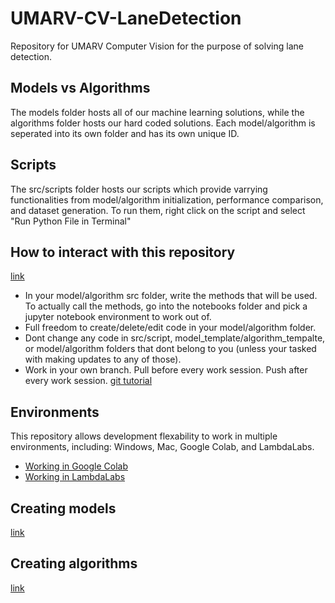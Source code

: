 # UMARV-CV-LaneDetection

Repository for UMARV Computer Vision for the purpose of solving lane detection.

## Models vs Algorithms

The models folder hosts all of our machine learning solutions, while the algorithms folder hosts our hard coded solutions. Each model/algorithm is seperated into its own folder and has its own unique ID.

## Scripts

The src/scripts folder hosts our scripts which provide varrying functionalities from model/algorithm initialization, performance comparison, and dataset generation. To run them, right click on the script and select "Run Python File in Terminal"

## How to interact with this repository

[link](youtube.com)
- In your model/algorithm src folder, write the methods that will be used. To actually call the methods, go into the notebooks folder and pick a jupyter notebook environment to work out of.
- Full freedom to create/delete/edit code in your model/algorithm folder.
- Dont change any code in src/script, model_template/algorithm_tempalte, or model/algorithm folders that dont belong to you (unless your tasked with making updates to any of those).
- Work in your own branch. Pull before every work session. Push after every work session. [git tutorial](youtube.com)

## Environments

This repository allows development flexability to work in multiple environments, including: Windows, Mac, Google Colab, and LambdaLabs.
- [Working in Google Colab](youtube.com)
- [Working in LambdaLabs](youtube.com)

## Creating models

[link](youtube.com)

## Creating algorithms

[link](youtube.com)